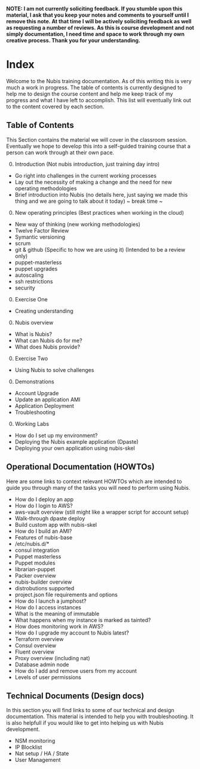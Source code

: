 ﻿**NOTE: I am not currently soliciting feedback. If you stumble upon this material, I ask that you keep your notes and comments to yourself until I remove this note. At that time I will be actively soliciting feedback as well as requesting a number of reviews. As this is course development and not simply documentation, I need time and space to work through my own creative process. Thank you for your understanding.**

# Index
Welcome to the Nubis training documentation. As of this writing this is very much a work in progress. The table of contents is currently designed to help me to design the course content and help me keep track of my progress and what I have left to accomplish. This list will eventually link out to the content covered by each section.

## Table of Contents
This Section contains the material we will cover in the classroom session. Eventually we hope to develop this into a self-guided training course that a person can work through at their own pace.

0. Introduction (Not nubis introduction, just training day intro)
  - Go right into challenges in the current working processes
  - Lay out the necessity of making a change and the need for new operating methodologies
 - Brief introduction into Nubis (no details here, just saying we made this thing and we are going to talk about it today)
~ break time ~
0. New operating principles (Best practices when working in the cloud)
 - New way of thinking (new working methodologies)
 - Twelve Factor Review
 - Symantic versioning
 - scrum
 - git & github (Specific to how we are using it) (Intended to be a review only)
 - puppet-masterless
 - puppet upgrades
 - autoscaling
 - ssh restrictions
 - security
0. Exercise One
 - Creating understanding
0. Nubis overview
 - What is Nubis?
 - What can Nubis do for me?
 - What does Nubis provide?
0. Exercise Two
 - Using Nubis to solve challenges
0. Demonstrations
 - Account Upgrade
 - Update an application AMI
 - Application Deployment
 - Troubleshooting
0. Working Labs
 - How do I set up my environment?
 - Deploying the Nubis example application (Dpaste)
 - Deploying your own application using nubis-skel

## Operational Documentation (HOWTOs)
Here are some links to context relevant HOWTOs which are intended to guide you through many of the tasks you will need to perform using Nubis.

 - How do I deploy an app
 - How do I login to AWS?
  - aws-vault overview (still might like a wrapper script for account setup)
 - Walk-through dpaste deploy
 - Build custom app with nubis-skel
 - How do I build an AMI?
  - Features of nubis-base
   - /etc/nubis.d/*
   - consul integration
  - Puppet masterless
   - Puppet modules
   - librarian-puppet
  - Packer overview
  - nubis-builder overview
   - distrobutions supported
   - project.json file requirements and options
 - How do I launch a jumphost?
 - How do I access instances
 - What is the meaning of immutable
 - What happens when my instance is marked as tainted?
 - How does monitoring work in AWS?
 - How do I upgrade my account to Nubis latest?
 - Terraform overview
 - Consul overview
 - Fluent overview
 - Proxy overview (including nat)
 - Database admin node
 - How do I add and remove users from my account
  - Levels of user permissions

## Technical Documents (Design docs)
In this section you will find links to some of our technical and design documentation. This material is intended to help you with troubleshooting. It is also helpfull if you would like to get into helping us with Nubis development.

 - NSM monitoring
 - IP Blocklist
 - Nat setup / HA / State
 - User Management
